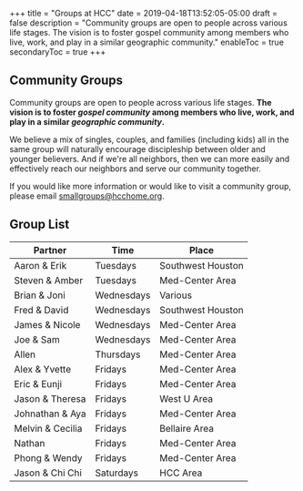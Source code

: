 +++
title = "Groups at HCC"
date = 2019-04-18T13:52:05-05:00
draft = false
description = "Community groups are open to people across various life stages. The vision is to foster gospel community among members who live, work, and play in a similar geographic community."
enableToc = true
secondaryToc = true
+++

## Community Groups

Community groups are open to people across various life stages. **The vision is to foster *gospel community* among members who live, work, and play in a similar *geographic community*.**

We believe a mix of singles, couples, and families (including kids) all in the same group will naturally encourage discipleship between older and younger believers. And if we're all neighbors, then we can more easily and effectively reach our neighbors and serve our community together.

If you would like more information or would like to visit a community group, please email [smallgroups@hcchome.org](mailto:smallgroups@hcchome.org).

## Group List

| Partner | Time | Place |
| ----- | ----- | ----- |
| Aaron & Erik | Tuesdays | Southwest Houston |
| Steven & Amber | Tuesdays | Med-Center Area |
| Brian & Joni | Wednesdays | Various |
| Fred & David | Wednesdays | Southwest Houston |
| James & Nicole | Wednesdays | Med-Center Area |
| Joe & Sam | Wednesdays | Med-Center Area |
| Allen | Thursdays | Med-Center Area |
| Alex & Yvette | Fridays | Med-Center Area |
| Eric & Eunji | Fridays | Med-Center Area |
| Jason & Theresa | Fridays | West U Area |
| Johnathan & Aya | Fridays | Med-Center Area |
| Melvin & Cecilia | Fridays | Bellaire Area |
| Nathan | Fridays | Med-Center Area |
| Phong & Wendy | Fridays | Med-Center Area |
| Jason & Chi Chi | Saturdays | HCC Area |